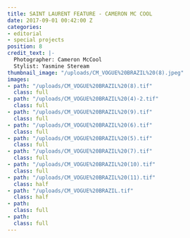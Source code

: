 ```yaml
---
title: SAINT LAURENT FEATURE - CAMERON MC COOL
date: 2017-09-01 00:42:00 Z
categories:
- editorial
- special projects
position: 8
credit_text: |-
  Photographer: Cameron McCool
  Stylist: Yasmine Steream
thumbnail_image: "/uploads/CM_VOGUE%20BRAZIL%20(8).jpeg"
images:
- path: "/uploads/CM_VOGUE%20BRAZIL%20(8).tif"
  class: full
- path: "/uploads/CM_VOGUE%20BRAZIL%20(4)-2.tif"
  class: full
- path: "/uploads/CM_VOGUE%20BRAZIL%20(9).tif"
  class: full
- path: "/uploads/CM_VOGUE%20BRAZIL%20(6).tif"
  class: full
- path: "/uploads/CM_VOGUE%20BRAZIL%20(5).tif"
  class: full
- path: "/uploads/CM_VOGUE%20BRAZIL%20(7).tif"
  class: full
- path: "/uploads/CM_VOGUE%20BRAZIL%20(10).tif"
  class: full
- path: "/uploads/CM_VOGUE%20BRAZIL%20(11).tif"
  class: half
- path: "/uploads/CM_VOGUE%20BRAZIL.tif"
  class: half
- path: 
  class: full
- path: 
  class: full
---
```


